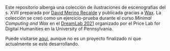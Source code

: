 Este repositorio alberga una colección de ilustraciones de escenografías del s. XVII preparada por [David Merino Recalde](https://dxvidmr.github.io/) y publicada gracias a [Wax](https://minicomp.github.io/wax/). La colección se creó como un ejercicio-prueba durante el curso *Minimal Computing and Wax* en el [DreamLab 2021](https://web.sas.upenn.edu/dream-lab/) organizado por el Price Lab for Digital Humanities en la University of Pennsylvania.    

Puede visitarse [aquí](https://dxvidmr.github.io/escenografiastso/), aunque no es un proyecto finalizado ni que actualmente se esté desarrollando.